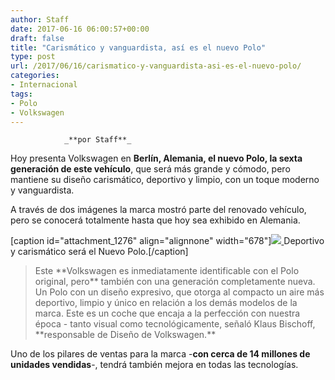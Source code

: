 ```yaml
---
author: Staff
date: 2017-06-16 06:00:57+00:00
draft: false
title: "Carismático y vanguardista, así es el nuevo Polo"
type: post
url: /2017/06/16/carismatico-y-vanguardista-asi-es-el-nuevo-polo/
categories:
- Internacional
tags:
- Polo
- Volkswagen
---
```



				_**por Staff**_

Hoy presenta Volkswagen en **Berlín, Alemania, el nuevo Polo, la sexta generación de este vehículo**, que será más grande y cómodo, pero mantiene su diseño carismático, deportivo y limpio, con un toque moderno y vanguardista.

A través de dos imágenes la marca mostró parte del renovado vehículo, pero se conocerá totalmente hasta que hoy sea exhibido en Alemania.

[caption id="attachment_1276" align="alignnone" width="678"][![](/uploads/2017/06/Polo.jpg)
](/uploads/2017/06/Polo.jpg) Deportivo y carismático será el Nuevo Polo.[/caption]


<blockquote>Este **Volkswagen es inmediatamente identificable con el Polo original, pero** también con una generación completamente nueva. Un Polo con un diseño expresivo, que otorga al compacto un aire más deportivo, limpio y único en relación a los demás modelos de la marca. Este es un coche que encaja a la perfección con nuestra época - tanto visual como tecnológicamente, señaló Klaus Bischoff, **responsable de Diseño de Volkswagen.**</blockquote>


Uno de los pilares de ventas para la marca -**con cerca de 14 millones de unidades vendidas**-, tendrá también mejora en todas las tecnologías.		
